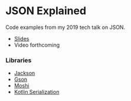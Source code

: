 # JSON Explained

Code examples from my 2019 tech talk on JSON.

 * [Slides](https://speakerdeck.com/swankjesse/json-explained-chicago-roboto-2019)
 * Video forthcoming

### Libraries

 * [Jackson](https://github.com/FasterXML/jackson/)
 * [Gson](https://github.com/google/gson/)
 * [Moshi](https://github.com/square/moshi/)
 * [Kotlin Serialization](https://github.com/Kotlin/kotlinx.serialization/)
